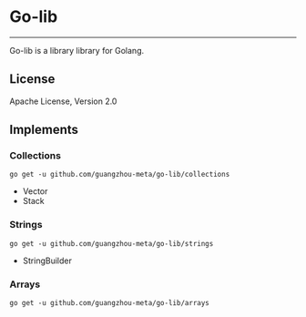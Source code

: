 # Go-lib

---

Go-lib is a library library for Golang.

## License

Apache License, Version 2.0

## Implements

### Collections

```shell
go get -u github.com/guangzhou-meta/go-lib/collections
```

* Vector
* Stack

### Strings

```shell
go get -u github.com/guangzhou-meta/go-lib/strings
```

* StringBuilder

### Arrays
```shell
go get -u github.com/guangzhou-meta/go-lib/arrays
```
